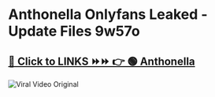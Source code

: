 
 # Anthonella Onlyfans Leaked - Update Files 9w57o

## <h2><a href="https://clipsfans.com/Anthonella&ref=git">🔗 Click to LINKS ⏩⏩ 👉 🟢 Anthonella </a></h2>

<a href="https://clipsfans.com/Anthonella&ref=git" rel="nofollow" data-target="animated-image.originalLink"><img src="https://i.ibb.co.com/xMMVF88/686577567.gif" alt="Viral Video Original" style="max-width: 100%; display: inline-block;" data-target="animated-image.originalImage"></a>

